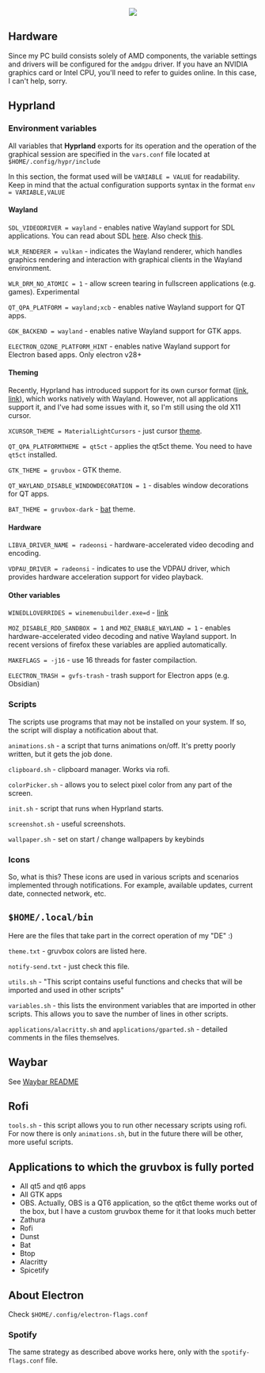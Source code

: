 <div align='center'>

[![](https://readme-typing-svg.demolab.com?font=JetBrains+Mono&size=32&duration=3000&pause=1000&color=EBDBB2&center=true&vCenter=true&random=false&width=500&lines=Environment)](https://git.io/typing-svg)

</div>

## Hardware

Since my PC build consists solely of AMD components, the variable settings and drivers will be configured for the `amdgpu` driver. If you have an NVIDIA graphics card or Intel CPU, you'll need to refer to guides online. In this case, I can't help, sorry.

## Hyprland

### Environment variables

All variables that **Hyprland** exports for its operation and the operation of the graphical session are specified in the `vars.conf` file located at `$HOME/.config/hypr/include`

In this section, the format used will be `VARIABLE = VALUE` for readability. Keep in mind that the actual configuration supports syntax in the format `env = VARIABLE,VALUE`

#### Wayland

`SDL_VIDEODRIVER = wayland` - enables native Wayland support for SDL applications. You can read about SDL [here](https://www.libsdl.org/). Also check [this](https://wiki.archlinux.org/title/Wayland#SDL2).

`WLR_RENDERER = vulkan` - indicates the Wayland renderer, which handles graphics rendering and interaction with graphical clients in the Wayland environment.

`WLR_DRM_NO_ATOMIC = 1` - allow screen tearing in fullscreen applications (e.g. games). Experimental

`QT_QPA_PLATFORM = wayland;xcb` - enables native Wayland support for QT apps.

`GDK_BACKEND = wayland` - enables native Wayland support for GTK apps.

`ELECTRON_OZONE_PLATFORM_HINT` - enables native Wayland support for Electron based apps. Only electron v28+

#### Theming

Recently, Hyprland has introduced support for its own cursor format ([link](https://wiki.hyprland.org/Hypr-Ecosystem/hyprcursor), [link](https://github.com/hyprwm/hyprcursor)), which works natively with Wayland. However, not all applications support it, and I've had some issues with it, so I'm still using the old X11 cursor.


`XCURSOR_THEME = MaterialLightCursors` - just cursor [theme](https://github.com/varlesh/material-cursors).

`QT_QPA_PLATFORMTHEME = qt5ct` - applies the qt5ct theme. You need to have `qt5ct` installed.

`GTK_THEME = gruvbox` - GTK theme. 

`QT_WAYLAND_DISABLE_WINDOWDECORATION = 1` - disables window decorations for QT apps.

`BAT_THEME = gruvbox-dark` - [bat](https://github.com/sharkdp/bat) theme.


#### Hardware

`LIBVA_DRIVER_NAME = radeonsi` - hardware-accelerated video decoding and encoding.

`VDPAU_DRIVER = radeonsi` - indicates to use the VDPAU driver, which provides hardware acceleration support for video playback.

#### Other variables

`WINEDLLOVERRIDES = winemenubuilder.exe=d` - [link](https://www.reddit.com/r/linux_gaming/comments/h8zcfk/comment/futvexv/?utm_source=share&utm_medium=web3x&utm_name=web3xcss&utm_term=1&utm_content=share_button)

`MOZ_DISABLE_RDD_SANDBOX = 1` and `MOZ_ENABLE_WAYLAND = 1` - enables hardware-accelerated video decoding and native Wayland support. In recent versions of firefox these variables are applied automatically.

`MAKEFLAGS = -j16` - use 16 threads for faster compilaction.

`ELECTRON_TRASH = gvfs-trash` - trash support for Electron apps (e.g. Obsidian)

### Scripts

The scripts use programs that may not be installed on your system. If so, the script will display a notification about that.

`animations.sh` - a script that turns animations on/off. It's pretty poorly written, but it gets the job done.

`clipboard.sh` - clipboard manager. Works via rofi.

`colorPicker.sh` - allows you to select pixel color from any part of the screen.

`init.sh` - script that runs when Hyprland starts.

`screenshot.sh` - useful screenshots.

`wallpaper.sh` - set on start / change wallpapers by keybinds

### Icons

So, what is this? These icons are used in various scripts and scenarios implemented through notifications. For example, available updates, current date, connected network, etc.

## `$HOME/.local/bin`

Here are the files that take part in the correct operation of my "DE" :)

`theme.txt` - gruvbox colors are listed here.

`notify-send.txt` - just check this file.

`utils.sh` - "This script contains useful functions and checks that will be imported and used in other scripts"

`variables.sh` - this lists the environment variables that are imported in other scripts. This allows you to save the number of lines in other scripts.

`applications/alacritty.sh` and `applications/gparted.sh` - detailed comments in the files themselves.

## Waybar

See [Waybar README](./.config/waybar/README.md)

## Rofi

`tools.sh` - this script allows you to run other necessary scripts using rofi. For now there is only `animations.sh`, but in the future there will be other, more useful scripts.

## Applications to which the gruvbox is fully ported

- All qt5 and qt6 apps
- All GTK apps
- OBS. Actually, OBS is a QT6 application, so the qt6ct theme works out of the box, but I have a custom gruvbox theme for it that looks much better
- Zathura
- Rofi
- Dunst
- Bat
- Btop
- Alacritty
- Spicetify

## About Electron

Check `$HOME/.config/electron-flags.conf`

### Spotify

The same strategy as described above works here, only with the `spotify-flags.conf` file.

